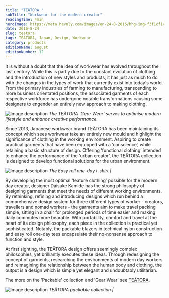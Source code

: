 ```yaml
---
title: "TEÄTORA "
subTitle: "Workwear for the modern creator"
readingTime: 4min
heroImage: https://meta.hevnly.com/images/on-24-8-2016/hhg-img-f3f1cf1c-e771-4fde-b41e-589ee0ee33cf.png
date: 2016-8-24
slug: teatora
tags: TEÄTORA, Japan, Design, Workwear
category: products
editionName: august
editionNumber: 12
---
```

It is without a doubt that the idea of workwear has evolved throughout the last century. While this is partly due to the constant evolution of clothing and the introduction of new styles and products, it has just as much to do with the changes in the types of work that currently exist into today's world. From the primary industries of farming to manufacturing, transcending to more business orientated positions, the associated garments of each respective workforce has undergone notable transformations causing some designers to engender an entirely new approach to making clothing.     



![Image description](https://meta.hevnly.com/images/on-24-8-2016/hhg-img-66390d0c-9a51-465e-a57d-019d6f925d91.png)
*The TEÄTORA 'Gear Wear' serves to optimise modern lifestyle and enhance creative performance.*



Since 2013, Japanese workwear brand TEÄTORA has been maintaining its concept which sees workwear take an entirely new mould and highlight the significance of clothing in the working environment. Aspiring to create practical garments that have been equipped with a ‘conscience’, while retaining a basic structure of design. Offering ’functional clothing’ intended to enhance the performance of the 'urban creator', the TEÄTORA collection is designed  to develop functional solutions for the urban environment.    



![Image description](https://meta.hevnly.com/images/on-24-8-2016/hhg-img-3580341e-0e79-4b0e-ae37-29bb9011de90.png)
*The Easy roll one-day t-shirt |*



By developing the most optimal ‘feature clothing’ possible for the modern day creator, designer Daisuke Kamide has the strong philosophy of designing garments that meet the needs of different working environments. By rethinking, refining and introducing designs which run behind a comprehensive design system for three different types of worker - creators, travellers and nomad workers - the garments aim to make travel packing simple, sitting in a chair for prolonged periods of time easier and making daily commutes more bearable. With portability, comfort and travel at the heart of its design philosophy, each piece in the collection is practical yet sophisticated. Notably, the packable blazers in technical nylon construction and easy roll one-day tees encapsulate their no-nonsense approach to function and style.          

At first sighting, the TEÄTORA design offers seemingly complex philosophies, yet brilliantly executes these ideas. Through redesigning the concept of garments, researching the environments of modern day workers and reimagining the relationship between the human body and clothing, the output is a design which is simple yet elegant and undoubtably utilitarian.      

The more on the 'Packable' collection and 'Gear Wear' see [TEÄTORA](http://teatora.jp/).        

![Image description](https://meta.hevnly.com/images/on-24-8-2016/hhg-img-f3806a4a-8f8c-4531-b10e-d098cfca82b8.png)
*TEÄTORA packable collection |*

